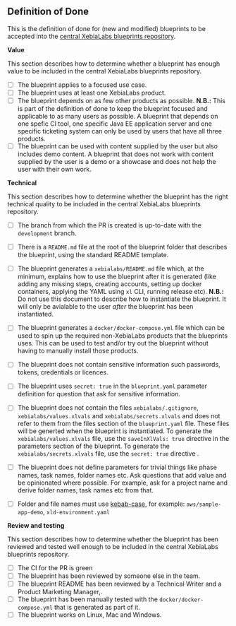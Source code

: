 ## Definition of Done

This is the definition of done for (new and modified) blueprints to be accepted into the [central XebiaLabs blueprints repository](https://github.com/xebialabs/blueprints).

**Value**

This section describes how to determine whether a blueprint has enough value to be included in the central XebiaLabs blueprints repository.

- [ ] The blueprint applies to a focused use case.
- [ ] The blueprint uses at least one XebiaLabs product.
- [ ] The blueprint depends on as few other products as possible. **N.B.:** This is part of the definition of done to keep the blueprint focused and applicable to as many users as possible. A blueprint that depends on one spefic CI tool, one specific Java EE application server and one specific ticketing system can only be used by users that have all three products.
- [ ] The blueprint can be used with content supplied by the user but also includes demo content. A blueprint that does not work with content supplied by the user is a demo or a showcase and does not help the user with their own work.

**Technical**

This section describes how to determine whether the blueprint has the right technical quality to be included in the central XebiaLabs blueprints repository.

- [ ] The branch from which the PR is created is up-to-date with the `development` branch.
- [ ] There is a `README.md` file at the root of the blueprint folder that describes the blueprint, using the standard README template.
- [ ] The blueprint generates a `xebialabs/README.md` file which, at the minimum, explains how to use the blueprint after it is generated (like adding any missing steps, creating accounts, setting up docker containers, applying the YAML using `xl` CLI, running release etc). **N.B.:** Do not use this document to describe how to instantiate the blueprint. It will only be avialable to the user *after* the blueprint has been instantiated.
- [ ] The blueprint generates a `docker/docker-compose.yml` file which can be used to spin up the required non-XebiaLabs products that the blueprints uses. This can be used to test and/or try out the blueprint without having to manually install those products.
- [ ] The blueprint does not contain sensitive information such passwords, tokens, credentials or licences.
- [ ] The blueprint uses `secret: true` in the `blueprint.yaml` parameter definition for question that ask for sensitive information.
- [ ] The blueprint does not contain the files `xebialabs/.gitignore`, `xebialabs/values.xlvals` and `xebialabs/secrets.xlvals` and does not refer to them from the files section of the `blueprint.yaml` file. These files will be generted when the blueprint is instantiated. To generate the `xebialabs/values.xlvals` file, use the `saveInXlVals: true` directive in the parameters section of the blueprint. To generate the `xebialabs/secrets.xlvals` file, use the `secret: true` directive .
- [ ] The blueprint does not define parameters for trivial things like phase names, task names, folder names etc. Ask questions that add value and be opinionated where possible. For example, ask for a project name and derive folder names, task names etc from that.
- [ ] Folder and file names must use [kebab-case](http://wiki.c2.com/?KebabCase), for example: `aws/sample-app-demo`, `xld-environment.yaml`


**Review and testing**

This section describes how to determine whether the blueprint has been reviewed and tested well enough to be included in the central XebiaLabs blueprints repository.

- [ ] The CI for the PR is green
- [ ] The blueprint has been reviewed by someone else in the team.
- [ ] The blueprint README has been reviewed by a Technical Writer and a Product Marketing Manager,.
- [ ] The blueprint has been manually tested with the `docker/docker-compose.yml` that is generated as part of it.
- [ ] The blueprint works on Linux, Mac and Windows.
